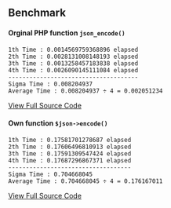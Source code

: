 ## Benchmark

#### Orginal PHP function `json_encode()`

```
1th Time : 0.0014569759368896 elapsed
2th Time : 0.0028131008148193 elapsed
3th Time : 0.0013258457183838 elapsed
4th Time : 0.0026090145111084 elapsed
-------------------------------------
Sigma Time : 0.008204937
Average Time : 0.008204937 ÷ 4 = 0.002051234
```

[View Full Source Code](https://github.com/BaseMax/JsonParser/blob/master/Performance-php.php)

#### Own function `$json->encode()`
```
1th Time : 0.17581701278687 elapsed
2th Time : 0.17606496810913 elapsed
3th Time : 0.17591309547424 elapsed
4th Time : 0.17687296867371 elapsed
-----------------------------------
Sigma Time : 0.704668045
Average Time : 0.704668045 ÷ 4 = 0.176167011
```

[View Full Source Code](https://github.com/BaseMax/JsonParser/blob/master/Performance-own.php)
